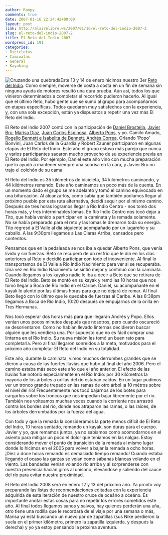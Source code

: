 ```yaml
---
author: Rompy
comments: true
date: 2007-01-16 22:24:42+00:00
layout: post
link: http://alairelibre.ws/2007/01/16/el-reto-del-indio-2007-2
slug: el-reto-del-indio-2007-2
title: El Reto del Indio 2007
wordpress_id: 191
categories:
- Bicicletas
- Caminatas
- General
- Kayaking
---
```


![Cruzando una quebrada](http://alairelibre.ws/gallery/d/21022-2/P1130141.JPG)Este 13 y 14 de enero hicimos nuestro 3er [Reto del Indio](http://elretodelindio.info). Como siempre, moverse de costa a costa en un fin de semana sin ninguna ayuda de motores resultó una dura prueba. Aún así, todos los que vinieron determinados a completar el recorrido pudieron hacerlo. Al igual que el último Reto, hubo gente que se sumó al grupo para acompañarnos en etapas específicas. Todos quedaron muy satisfechos con la experiencia, y, con una sola excepción, están ya dispuestos a repetir una vez más El Reto del Indio.

El Reto del Indio 2007 contó con la participación de [Daniel Brostella](http://alairelibre.ws/g3/reto2007/P1130156), [Javier Bru](http://alairelibre.ws/g3/reto2007/P1130149), [Marisa Díaz](http://alairelibre.ws/g3/reto2007/P1130145), [Juan Carlos Espinosa](http://alairelibre.ws/g3/reto2007/DSC01876), [Alberto Pons](http://alairelibre.ws/g3/reto2007/P1140163), y yo. Camilo Amado, [Rogelio Bennett e Isabelita de Bennett](http://alairelibre.ws/g3/reto2007/P1130150), [Andrés Correa](http://alairelibre.ws/g3/reto2007/P1130122), Orlando 'Popo' Bonvini, Juan Carlos de la Guardia y Robert Zauner participaron en algunas etapas de El Reto del Indio. Este año el grupo estuvo más parejo que nunca y varios participantes sacaron mucho provecho de su experiencia previa en El Reto del Indio. Por ejemplo, Daniel este año vino con mucha preparación que lo ayudó a mantener siempre una sonrisa en la cara, y Javier Bru no trajo el colchón de su cama.

El Reto del Indio es 35 kilómetros de bicicleta, 34 kilómetros caminando, y 44 kilómetros remando. Este año caminamos un poco más de la cuenta. En un momento dado el grupo se me adelantó y tomó el camino equivocado en una bifurcación. Al alcanzarlos, como sabía que también podíamos llegar al próximo pueblo por esta ruta alternativa, decidí sequir por el mismo camino. Después de tres horas logramos llegar a Río Indio Centro - nos tomó dos horas más, y tres interminables lomas. En Río Indio Centro nos tocó dejar a Tito, que había venido a participar en la caminata y la remada solamente. No se había preparado para el reto y las lomas le drenaron toda su energía. Tito regresó a El Valle al día siguiente acompañado por un lugareño y su caballo. A las 9:30pm llegamos a Las Claras Arriba, cansados pero contentos.

Pensamos que en la pedaleada se nos iba a quedar Alberto Pons, que venía lívido y sin fuerzas. Beto se recuperó de un resfrío que le dió en los días anteriores al Reto y decidió participar con todo el incoveniente. Al final lo transportamos de El Valle a Río Indio Nacimiento para ver si se recuperaba. Una vez en Río Indio Nacimiento se sintió mejor y continuó con la caminata. Cuando llegamos a los kayaks nadie le iba a decir a Beto que se retirara de El Reto del Indio. Beto se montó en su kayak y remó las 10 horas que nos tomó llegar a Boca de Río Indio en el Caribe. Daniel, su acompañante en el kayak lo alentó por las últimas horas para que no dejará de remar. Al final Beto llegó con lo último que le quedaba de fuerzas al Caribe. A las 8:38pm llegamos a Boca de Río Indio, 10:20 después de empujarnos de la orilla en Tres Hermanas.

Nos tocó esperar dos horas más para que llegaran Andrés y Popo. Ellos venían unos pocos minutos después que nosotros, pero cuando oscureció se desorientaron. Como no habían llevado linternas decidieron buscar alguien que les vendiera una. Por supuesto que no es fácil comprar una linterna en el Río Indio. Su nueva misión les tomó un buen rato para completarla. Pero al final llegaron sonreídos a la meta, motivados para el próximo año completar El Reto del Indio en su totalidad.

Este año, durante la caminata, vimos muchos derrumbes grandes que se dieron a causa de las fuertes lluvias que hubo al final del año 2006. Pero el camino estaba más seco este año que el año anterior. El efecto de las lluvias fue notorio especialmente en el Río Indio: por 30 kilómetros la mayoría de los árboles a orillas del río estaban caídos. En un lugar pudimos ver un tronco grande trepado en las ramas de otro árbol ¡a 10 métros sobre el nivel del río! Frecuentemente nos tocó bajarnos de los botes para cargarlos sobre los troncos que nos impedían bajar libremente por el río. También nos volteamos muchas veces cuando la corriente nos arrastró contra los bordes del río, donde nos atraparon las ramas, o las raíces, de los árboles derrumbados por la fuerza del agua.

Con todo y que la remada la consideramos la parte menos difícil de El Reto del Indio, 10 horas sentado, remando un kayak, son duras para el cuerpo. Javier y yo, que remamos juntos, ya no sabíamos como acomodarnos en el asiento para mitigar un poco el dolor que teníamos en las nalgas. Estoy considerando mover el punto de transición de la remada al mismo lugar donde lo hicimos en el 2005 para volver a bajar la remada a ocho horas. ¡Diez a doce horas remando es demasiado tiempo remando! Cuando estaba llegando el ocaso las garzas se veían como sábanas blancas volando en el viento. Las bandadas venían volando río arriba y al sorprenderse con nuestra presencia hacían giros al unísono, elevándose y saliendo del cauce del río para evitar nuestra proximidad.

El Reto del Indio 2008 será en enero 12 y 13 del próximo año. Ya pronto voy preparando las listas de recomendaciones editadas con la experiencia adquirida de esta iteración de nuestro cruce de oceáno a oceáno. Es importante anotar estas cosas para no repetir los errores cometidos este año. Al final todos llegamos sanos y salvos, hay quienes perderán una uña, otro tiene una rodilla que le recordará de el viaje por una semana o más, Marisa ya está buscando un nuevo par de zapatillas (sus Nike perdieron la suela en el primer kilómetro, primero la zapatilla izquierda, y después la derecha) y yo ya estoy pensando la próxima aventura.
